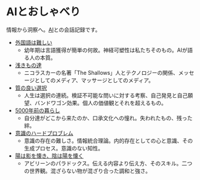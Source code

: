 # AIとおしゃべり

情報から洞察へ。[AI](https://openai.com/research/gpt-4)との会話記録です。

* [外国語は難しい](https://chat.openai.com/share/413f87e1-0c68-469f-9b8e-2128251eaca9)
  * 幼年期は言語獲得が簡単の何故。神経可塑性は私たちそのもの。AIが語る人の本質。
* [浅きもの達](https://chat.openai.com/share/44f841f2-1d07-4e80-9029-649c98cb53cf)
  * ニコラスカーの名著「The Shallows」人とテクノロジーの関係、メッセージとしてのメディア、マッサージとしてのメディア。
* [質の良い選択](https://chat.openai.com/share/b0f8237f-11cc-4a6d-963b-e9574f1d75e9)
  * 人生は選択の連続。検証不可能な問いに対する考察、自己発見と自己願望、バンドワゴン効果。個人の価値観とそれを超えるもの。
* [5000年前の暮らし](https://chat.openai.com/share/c65858a2-cef3-463e-a5ff-b0c24bbccd31)
  * 自分達がどこから来たのか、口承文化への憧れ。失われたもの、残った絆。
* [意識のハードプロブレム](https://chat.openai.com/share/500d3b50-4013-45e4-a499-41507fdadb2c)
  * 意識の存在の難しさ。情報統合理論。内的存在としての心と意識、その生成プロセス。意識のない知性。
* [陽は影を懐き、陰は陽を懐く](https://chat.openai.com/share/325c8573-281a-4316-aa2e-244e91daafd1)
  * アビリーンのパラドックス。伝える内容より伝え方、そのスキル。二つの世界観。混ざらない物が混ざり合った調和と強さ。
